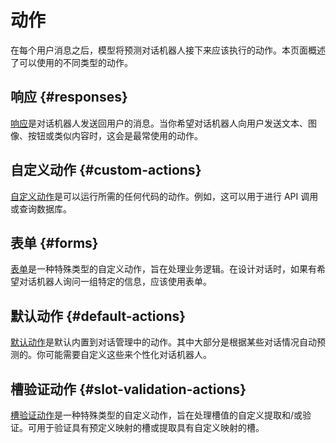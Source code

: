 # 动作

在每个用户消息之后，模型将预测对话机器人接下来应该执行的动作。本页面概述了可以使用的不同类型的动作。

## 响应 {#responses}

[响应](/responses/)是对话机器人发送回用户的消息。当你希望对话机器人向用户发送文本、图像、按钮或类似内容时，这会是最常使用的动作。

## 自定义动作 {#custom-actions}

[自定义动作](/custom-actions/)是可以运行所需的任何代码的动作。例如，这可以用于进行 API 调用或查询数据库。

## 表单 {#forms}

[表单](/forms/)是一种特殊类型的自定义动作，旨在处理业务逻辑。在设计对话时，如果有希望对话机器人询问一组特定的信息，应该使用表单。

## 默认动作 {#default-actions}

[默认动作](/default-actions/)是默认内置到对话管理中的动作。其中大部分是根据某些对话情况自动预测的。你可能需要自定义这些来个性化对话机器人。

## 槽验证动作 {#slot-validation-actions}

[槽验证动作](/slot-validation-actions/)是一种特殊类型的自定义动作，旨在处理槽值的自定义提取和/或验证。可用于验证具有预定义映射的槽或提取具有自定义映射的槽。
